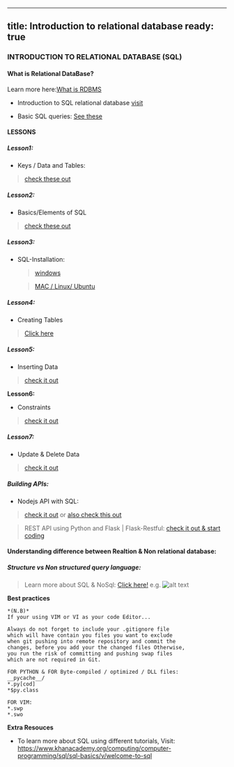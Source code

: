 
---
title: Introduction to relational database
ready: true
---


### INTRODUCTION TO RELATIONAL DATABASE (SQL)


#### What is Relational DataBase? 

Learn more here:[What is RDBMS](https://www.youtube.com/watch?v=h8IWmmxIyS0)

- Introduction to SQL relational database [visit](https://www.mikedane.com/databases/sql/)

- Basic SQL queries: [See these](https://www.mikedane.com/databases/sql/basic-queries/)


#### LESSONS

##### Lesson1:

- Keys / Data and Tables:
> [check these out](https://www.mikedane.com/databases/sql/tables-keys/)

##### Lesson2:

- Basics/Elements of SQL 
> [check these out](https://www.mikedane.com/databases/sql/sql-basics/)

##### Lesson3:
  
- SQL-Installation:
   
    > [windows](https://www.mikedane.com/databases/sql/mysql-windows-installation/)

    > [MAC / Linux/ Ubuntu](https://www.mikedane.com/databases/sql/mysql-mac-installation/)

##### Lesson4:
  
- Creating Tables
> [Click here](https://www.mikedane.com/databases/sql/creating-tables/)

##### Lesson5:
  
- Inserting Data
> [check it out](https://www.mikedane.com/databases/sql/inserting-data/)
  
**Lesson6:**
  
- Constraints
> [check it out](https://www.mikedane.com/databases/sql/constraints/)  

##### Lesson7:

- Update & Delete Data
> [check it out](https://www.mikedane.com/databases/sql/basic-queries/)

##### Building APIs:

- Nodejs API with SQL:
> [check it out](https://www.youtube.com/watch?v=EN6Dx22cPRI&t=20s) or [also check this out](https://www.youtube.com/watch?v=hqkyIKIeFe0)

> REST API using Python and Flask | Flask-Restful: 
> [check it out & start coding](https://www.youtube.com/watch?v=s_ht4AKnWZg)

#### Understanding difference between Realtion & Non relational database:

##### Structure vs Non structured query language: 
> Learn more about SQL & NoSql: [Click here!](https://www.youtube.com/watch?v=ZS_kXvOeQ5Y)
> e.g. 
                ![alt text](https://miro.medium.com/max/1512/1*LEksJP5OtS8GEBdd2Jy4WQ.png)

**Best practices**  
```
*(N.B)* 
If your using VIM or VI as your code Editor...

Always do not forget to include your .gitignore file
which will have contain you files you want to exclude 
when git pushing into remote repository and commit the 
changes, before you add your the changed files Otherwise,
you run the risk of committing and pushing swap files 
which are not required in Git.
```

```//.gitignore examples:
FOR PYTHON & FOR Byte-compiled / optimized / DLL files:
__pycache__/
*.py[cod]
*$py.class

FOR VIM:
*.swp
*.swo
```
**Extra Resouces**
- To learn more about SQL using different tutorials, Visit: https://www.khanacademy.org/computing/computer-programming/sql/sql-basics/v/welcome-to-sql